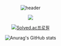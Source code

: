 <div align="center">

![header](https://capsule-render.vercel.app/api?type=waving&color=random&height=300&section=header&text=SangNamJa%20JAEYUN&fontSize=85)

<a href="https://www.instagram.com/answodbs83/" target="_blank"><img src="https://img.shields.io/badge/INSTAGRAM-E4400F?style=flat-square&logo=Instagram&logoColor=white"/>



[![Solved.ac프로필](http://mazassumnida.wtf/api/v2/generate_badge?boj=tenedict)](https://solved.ac/tenedict)



![Anurag's GitHub stats](https://github-readme-stats.vercel.app/api?username=tenedict&theme=swift&show_icons=true)

</div>
